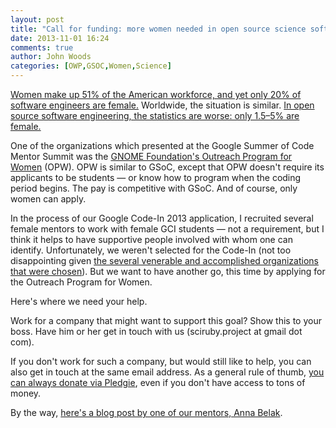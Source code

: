 ```yaml
---
layout: post
title: "Call for funding: more women needed in open source science software"
date: 2013-11-01 16:24
comments: true
author: John Woods
categories: [OWP,GSOC,Women,Science]
---
```

[Women make up 51% of the American workforce, and yet only 20% of software engineers are female.](http://www.ncwit.org/blog/did-you-know-demographics-technical-women) Worldwide,
the situation is similar. [In open source software engineering, the statistics are worse: only 1.5&ndash;5% are female.](http://www.networkworld.com/community/node/58218)

One of the organizations which presented at the Google Summer of Code Mentor Summit was the [GNOME Foundation's Outreach Program for Women](http://gnome.org/opw/) (OPW). OPW is
similar to GSoC, except that OPW doesn't require its applicants to be
students &mdash; or know how to program when the coding period begins. The pay is competitive with GSoC. And of course,
only women can apply.

In the process of our Google Code-In 2013 application, I recruited several female mentors to work with female GCI
students &mdash; not a requirement, but I think it helps to have supportive people involved with whom one can identify. Unfortunately,
we weren't selected for the Code-In (not too disappointing given [the several venerable and accomplished organizations that were chosen](https://groups.google.com/forum/#!topic/gci-announce/P73dzsxKdsM)). But we want to have another go, this
time by applying for the Outreach Program for Women.

Here's where we need your help.

Work for a company that might want to support this goal? Show this to your boss. Have him or her get in touch with
us (sciruby.project at gmail dot com).

If you don't work for such a company, but would still like to help, you can also get in touch at the same email address.
As a general rule of thumb, [you can always donate via Pledgie](https://pledgie.com/campaigns/15783), even if you don't
have access to tons of money.

By the way, [here's a blog post by one of our mentors, Anna Belak](/blog/2013/10/25/mentoring-future-computational-power-women-for-gci-2013/).